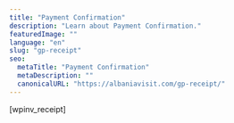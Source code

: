 ```yaml
---
title: "Payment Confirmation"
description: "Learn about Payment Confirmation."
featuredImage: ""
language: "en"
slug: "gp-receipt"
seo:
  metaTitle: "Payment Confirmation"
  metaDescription: ""
  canonicalURL: "https://albaniavisit.com/gp-receipt/"
---
```


\[wpinv\_receipt\]